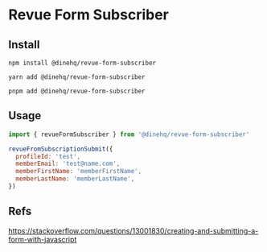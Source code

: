 # Revue Form Subscriber

## Install

```
npm install @dinehq/revue-form-subscriber
```

```
yarn add @dinehq/revue-form-subscriber
```

```
pnpm add @dinehq/revue-form-subscriber
```

## Usage

```js
import { revueFormSubscriber } from '@dinehq/revue-form-subscriber'

revueFromSubscriptionSubmit({
  profileId: 'test',
  memberEmail: 'test@name.com',
  memberFirstName: 'memberFirstName',
  memberLastName: 'memberLastName',
})
```

## Refs

https://stackoverflow.com/questions/13001830/creating-and-submitting-a-form-with-javascript
